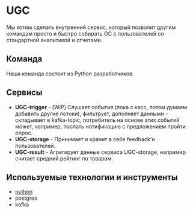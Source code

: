 # UGC

Мы хотим сделать внутренний сервис, который позволит другим командам просто и быстро собирать ОС с пользователей со стандартной аналитикой и отчетами.

## Команда

Наша команда состоит из Python разработчиков.

## Сервисы

* **UGC-trigger** - [WIP] Слушает события (пока с касс, потом думаем добавить другие потоки), фильтрует, дополняет данными - складывает в kafka-topic, потребитель на основе этих событий может, например, послать нотификацию с предложением пройти опрос.
* **UGC-storage** - Принимает и хранит в себе feedback'и пользователей.
* **UGC-result** - Агрегирует данные сервиса UGC-storage, например считает средний рейтинг по товарам.

## Используемые технологии и инструменты

* [python](../tech/python.md)
* postgres
* kafka
